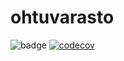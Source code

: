 # ohtuvarasto

![badge](https://github.com/samusyrjanen/ohtuvarasto/workflows/CI/badge.svg)
[![codecov](https://codecov.io/gh/samusyrjanen/ohtuvarasto/branch/main/graph/badge.svg?token=GXKIGE3O2L)](https://codecov.io/gh/samusyrjanen/ohtuvarasto)
